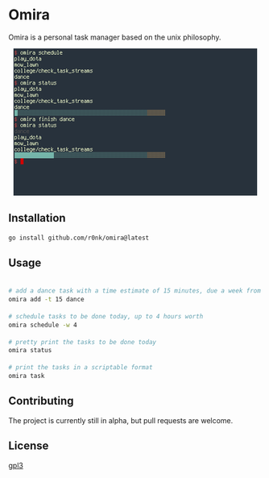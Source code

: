 # Omira

Omira is a personal task manager based on the unix philosophy.
<p align="center">
  <img src="https://raw.githubusercontent.com/r0nk/omira/main/images/usage.png">
</p>

## Installation

```bash
go install github.com/r0nk/omira@latest
```

## Usage

```bash

# add a dance task with a time estimate of 15 minutes, due a week from now
omira add -t 15 dance

# schedule tasks to be done today, up to 4 hours worth
omira schedule -w 4

# pretty print the tasks to be done today
omira status

# print the tasks in a scriptable format
omira task
```

## Contributing
The project is currently still in alpha, but pull requests are welcome.

## License
[gpl3](https://www.gnu.org/licenses/gpl-3.0.en.html)
